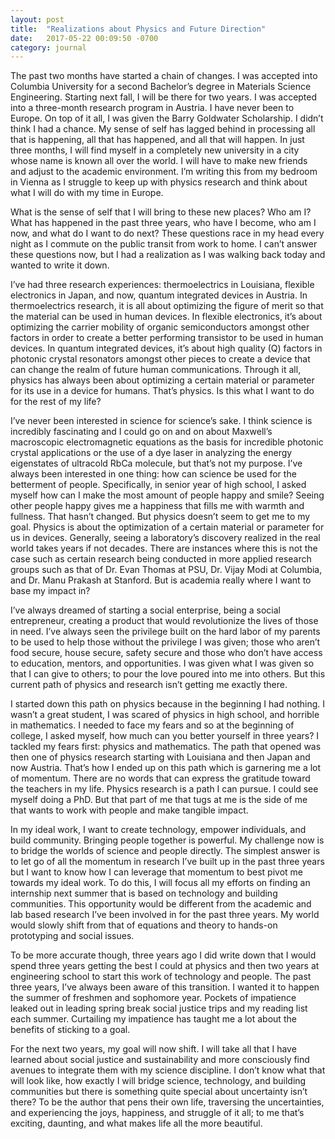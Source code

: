 ```yaml
---
layout: post
title:  "Realizations about Physics and Future Direction"
date:   2017-05-22 00:09:50 -0700
category: journal
---
```

The past two months have started a chain of changes. I was accepted into Columbia University for a second Bachelor’s degree in Materials Science Engineering. Starting next fall, I will be there for two years. I was accepted into a three-month research program in Austria. I have never been to Europe. On top of it all, I was given the Barry Goldwater Scholarship. I didn’t think I had a chance. My sense of self has lagged behind in processing all that is happening, all that has happened, and all that will happen. In just three months, I will find myself in a completely new university in a city whose name is known all over the world. I will have to make new friends and adjust to the academic environment. I’m writing this from my bedroom in Vienna as I struggle to keep up with physics research and think about what I will do with my time in Europe. 

What is the sense of self that I will bring to these new places? Who am I? What has happened in the past three years, who have I become, who am I now, and what do I want to do next? These questions race in my head every night as I commute on the public transit from work to home. I can’t answer these questions now, but I had a realization as I was walking back today and wanted to write it down. 

I’ve had three research experiences: thermoelectrics in Louisiana, flexible electronics in Japan, and now, quantum integrated devices in Austria. In thermoelectrics research, it is all about optimizing the figure of merit so that the material can be used in human devices. In flexible electronics, it’s about optimizing the carrier mobility of organic semiconductors amongst other factors in order to create a better performing transistor to be used in human devices. In quantum integrated devices, it’s about high quality (Q) factors in photonic crystal resonators amongst other pieces to create a device that can change the realm of future human communications. Through it all, physics has always been about optimizing a certain material or parameter for its use in a device for humans. That’s physics. Is this what I want to do for the rest of my life? 

I’ve never been interested in science for science’s sake. I think science is incredibly fascinating and I could go on and on about Maxwell’s macroscopic electromagnetic equations as the basis for incredible photonic crystal applications or the use of a dye laser in analyzing the energy eigenstates of ultracold RbCa molecule, but that’s not my purpose. I’ve always been interested in one thing: how can science be used for the betterment of people. Specifically, in senior year of high school, I asked myself how can I make the most amount of people happy and smile? Seeing other people happy gives me a happiness that fills me with warmth and fullness. That hasn’t changed. But physics doesn’t seem to get me to my goal. Physics is about the optimization of a certain material or parameter for us in devices. Generally, seeing a laboratory’s discovery realized in the real world takes years if not decades. There are instances where this is not the case such as certain research being conducted in more applied research groups such as that of Dr. Evan Thomas at PSU, Dr. Vijay Modi at Columbia, and Dr. Manu Prakash at Stanford. But is academia really where I want to base my impact in? 

I’ve always dreamed of starting a social enterprise, being a social entrepreneur, creating a product that would revolutionize the lives of those in need. I’ve always seen the privilege built on the hard labor of my parents to be used to help those without the privilege I was given; those who aren’t food secure, house secure, safety secure and those who don’t have access to education, mentors, and opportunities. I was given what I was given so that I can give to others; to pour the love poured into me into others. But this current path of physics and research isn’t getting me exactly there. 

I started down this path on physics because in the beginning I had nothing. I wasn’t a great student, I was scared of physics in high school, and horrible in mathematics. I needed to face my fears and so at the beginning of college, I asked myself, how much can you better yourself in three years? I tackled my fears first: physics and mathematics. The path that opened was then one of physics research starting with Louisiana and then Japan and now Austria. That’s how I ended up on this path which is garnering me a lot of momentum. There are no words that can express the gratitude toward the teachers in my life. Physics research is a path I can pursue. I could see myself doing a PhD. But that part of me that tugs at me is the side of me that wants to work with people and make tangible impact. 

In my ideal work, I want to create technology, empower individuals, and build community. Bringing people together is powerful. My challenge now is to bridge the worlds of science and people directly. The simplest answer is to let go of all the momentum in research I’ve built up in the past three years but I want to know how I can leverage that momentum to best pivot me towards my ideal work. To do this, I will focus all my efforts on finding an internship next summer that is based on technology and building communities. This opportunity would be different from the academic and lab based research I’ve been involved in for the past three years. My world would slowly shift from that of equations and theory to hands-on prototyping and social issues. 

To be more accurate though, three years ago I did write down that I would spend three years getting the best I could at physics and then two years at engineering school to start this work of technology and people. The past three years, I’ve always been aware of this transition. I wanted it to happen the summer of freshmen and sophomore year. Pockets of impatience leaked out in leading spring break social justice trips and my reading list each summer. Curtailing my impatience has taught me a lot about the benefits of sticking to a goal. 

For the next two years, my goal will now shift. I will take all that I have learned about social justice and sustainability and more consciously find avenues to integrate them with my science discipline. I don’t know what that will look like, how exactly I will bridge science, technology, and building communities but there is something quite special about uncertainty isn’t there? To be the author that pens their own life, traversing the uncertainties, and experiencing the joys, happiness, and struggle of it all; to me that’s exciting, daunting, and what makes life all the more beautiful.